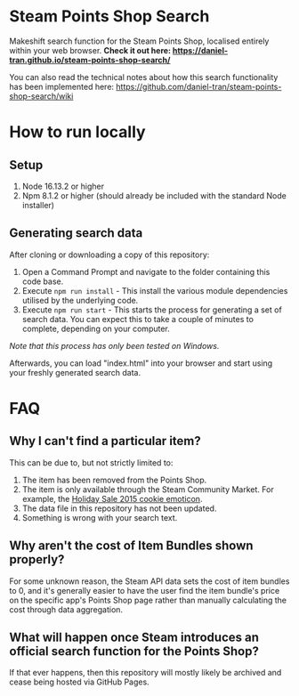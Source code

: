 # Steam Points Shop Search

Makeshift search function for the Steam Points Shop, localised entirely within your web browser.
**Check it out here: https://daniel-tran.github.io/steam-points-shop-search/**

You can also read the technical notes about how this search functionality has been implemented here: https://github.com/daniel-tran/steam-points-shop-search/wiki

# How to run locally

## Setup

1. Node 16.13.2 or higher
2. Npm 8.1.2 or higher (should already be included with the standard Node installer)

## Generating search data

After cloning or downloading a copy of this repository:

1. Open a Command Prompt and navigate to the folder containing this code base.
2. Execute `npm run install` - This install the various module dependencies utilised by the underlying code.
3. Execute `npm run start` - This starts the process for generating a set of search data. You can expect this to take a couple of minutes to complete, depending on your computer.

_Note that this process has only been tested on Windows._

Afterwards, you can load "index.html" into your browser and start using your freshly generated search data.

# FAQ

## Why I can't find a particular item?

This can be due to, but not strictly limited to:

1. The item has been removed from the Points Shop.
2. The item is only available through the Steam Community Market. For example, the [Holiday Sale 2015 cookie emoticon](https://steamcommunity.com/market/listings/753/425280-%3A2015cookie%3A).
3. The data file in this repository has not been updated.
4. Something is wrong with your search text.

## Why aren't the cost of Item Bundles shown properly?

For some unknown reason, the Steam API data sets the cost of item bundles to 0, and it's generally easier to have the user find the item bundle's price on the specific app's Points Shop page rather than manually calculating the cost through data aggregation.

## What will happen once Steam introduces an official search function for the Points Shop?

If that ever happens, then this repository will mostly likely be archived and cease being hosted via GitHub Pages.
